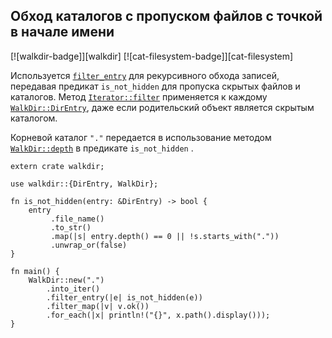## Обход каталогов с пропуском файлов с точкой в начале имени

[![walkdir-badge]][walkdir] [![cat-filesystem-badge]][cat-filesystem]

Используется [`filter_entry`](https://docs.rs/walkdir/*/walkdir/struct.IntoIter.html#method.filter_entry) для рекурсивного обхода записей, передавая предикат `is_not_hidden` для пропуска скрытых файлов и каталогов. Метод [`Iterator::filter`] применяется к каждому [`WalkDir::DirEntry`](https://docs.rs/walkdir/*/walkdir/struct.DirEntry.html), даже если родительский объект является скрытым каталогом.

Корневой каталог `"."` передается в использование методом [`WalkDir::depth`](https://docs.rs/walkdir/*/walkdir/struct.DirEntry.html#method.depth) в предикате `is_not_hidden` .

```rust,no_run
extern crate walkdir;

use walkdir::{DirEntry, WalkDir};

fn is_not_hidden(entry: &DirEntry) -> bool {
    entry
         .file_name()
         .to_str()
         .map(|s| entry.depth() == 0 || !s.starts_with("."))
         .unwrap_or(false)
}

fn main() {
    WalkDir::new(".")
        .into_iter()
        .filter_entry(|e| is_not_hidden(e))
        .filter_map(|v| v.ok())
        .for_each(|x| println!("{}", x.path().display()));
}
```


[`Iterator::filter`]: https://docs.rs/walkdir/*/walkdir/struct.IntoIter.html#method.filter_entry